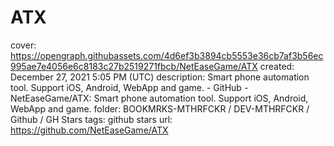 # ATX

cover: https://opengraph.githubassets.com/4d6ef3b3894cb5553e36cb7af3b56ec995ae7e4056e6c8183c27b2519271fbcb/NetEaseGame/ATX
created: December 27, 2021 5:05 PM (UTC)
description: Smart phone automation tool. Support iOS, Android, WebApp and game. - GitHub - NetEaseGame/ATX: Smart phone automation tool. Support iOS, Android, WebApp and game.
folder: BOOKMRKS-MTHRFCKR / DEV-MTHRFCKR / Github / GH Stars
tags: github stars
url: https://github.com/NetEaseGame/ATX